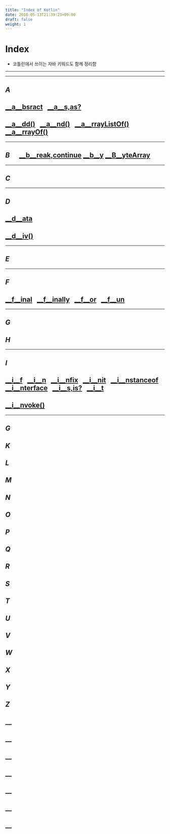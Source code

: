 ```yaml
---
title: "Index of Kotlin"
date: 2018-05-13T21:39:23+09:00
draft: false
weight: 1
---
```

# __Index__

- 코틀린에서 쓰이는 자바 키워드도 함께 정리함

----------------------------------------------------
-----------------------------------------------

## ___A___
## [__a__bsract](#absract) &nbsp; [__a__s,as?](#as,as?)
## [__a__dd()](#add()) &nbsp; [__a__nd()](#and()) &nbsp; [__a__rrayListOf()](#arrayListOf()) &nbsp; [__a__rrayOf()](#arrayOf)

----------------------------------------------------------

## ___B___ &nbsp; &nbsp; &nbsp;[__b__reak,continue](#break,continue)  [__b__y](#by)  [__B__yteArray](#ByteArray)

---------------------------------------------

## ___C___

-------------------------

## ___D___
## [__d__ata](#data) &nbsp;
## [__d__iv()](#div()) &nbsp;

----------------------------------

## ___E___

-----------------------------------------------

## _F_
## [__f__inal](#final) &nbsp; [__f__inally](#finally) &nbsp; [__f__or](#for) &nbsp; [__f__un](#fun)

--------------------------
## _G_
## _H_
------------------------------------------
## ___I___
## [__i__f](#if) &nbsp; [__i__n](#in) &nbsp; [__i__nfix](#infix) &nbsp; [__i__nit](#init) &nbsp; [__i__nstanceof](#instanceof) &nbsp; [__i__nterface](#interface) &nbsp; [__i__s,is?](#is,is?) &nbsp; [__i__t](#it)
## [__i__nvoke()](#invoke)
--------------------------------------
## _G_
## _K_
## _L_
## _M_
## _N_
## _O_
## _P_
## _Q_
## _R_
## _S_
## _T_
## _U_
## _V_
## _W_
## _X_
## _Y_
## _Z_
## __
## __
## __
## __
## __
## __
## __



